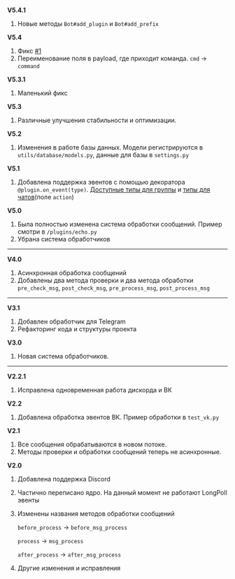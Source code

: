**V5.4.1**

1. Новые методы `Bot#add_plugin` и `Bot#add_prefix`

**V5.4**

1. Фикс [#1](https://github.com/Nix1304/Ignis-Samurai/issues/1)
2. Переименование поля в payload, где приходит команда. `cmd` -> `command`

**V5.3.1**

1. Маленький фикс

**V5.3**

1. Различные улучшения стабильности и оптимизации.

**V5.2**

1. Изменения в работе базы данных. Модели регистрируются в `utils/database/models.py`, данные для базы в `settings.py`

**V5.1**

1. Добавлена поддержка эвентов с помощью декоратора `@plugin.on_event(type)`. [Доступные типы для группы](https://vk.com/dev/groups_events) и [типы для чатов](https://vk.com/dev/objects/message?f=%D0%94%D0%BB%D1%8F%20%D0%B2%D0%B5%D1%80%D1%81%D0%B8%D0%B8%20API%20%D1%81%205.80)(поле `action`)

**V5.0**

1. Была полностью изменена система обработки сообщений. Пример смотри в `/plugins/echo.py`
2. Убрана система обработчиков

---

**V4.0**

1. Асинхронная обработка сообщений
2. Добавлены два метода проверки и два метода обработки `pre_check_msg`, `post_check_msg`, `pre_process_msg`, `post_process_msg`

---

**V3.1**

1. Добавлен обработчик для Telegram
2. Рефакторинг кода и структуры проекта

**V3.0**

1. Новая система обработчиков.

---

**V2.2.1**

1. Исправлена одновременная работа дискорда и ВК

**V2.2**

1. Добавлена обработка эвентов ВК. Пример обработки в `test_vk.py`

**V2.1**

1. Все сообщения обрабатываются в новом потоке.
2. Методы проверки и обработки сообщений теперь не асинхронные.

**V2.0**

1. Добавлена поддержка Discord
2. Частично переписано ядро. На данный момент не работают LongPoll эвенты
3. Изменены названия методов обработки сообщений

    `before_process` -> `before_msg_process`
    
    `process` -> `msg_process`
    
    `after_process` -> `after_msg_process`
   
4. Другие изменения и исправления
